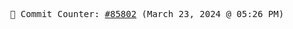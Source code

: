 <p align="center">
    <samp>
        📮 Commit Counter: <a href="https://github.com/Javascript-void0/Javascript-void0/commits/main">#85802</a> (March 23, 2024 @ 05:26 PM)
    </samp>
</p>